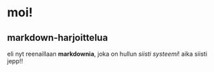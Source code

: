 # moi!

## markdown-harjoittelua

eli nyt reenaillaan **markdownia**, joka on hullun *siisti systeemi*!
aika siisti jepp!!


